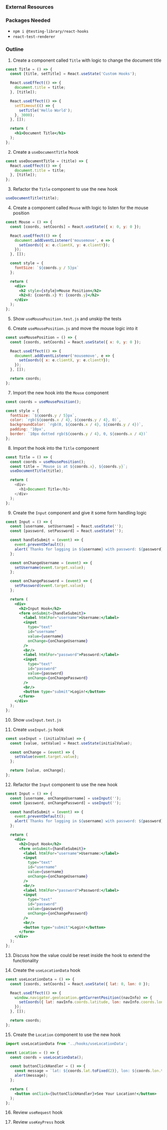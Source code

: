 ### External Resources

### Packages Needed

* `npm i @testing-library/react-hooks`
* `react-test-renderer`

### Outline

1. Create a component called `Title` with logic to change the document title

```jsx
const Title = () => {
  const [title, setTitle] = React.useState('Custom Hooks');

  React.useEffect(() => {
    document.title = title;
  }, [title]);

  React.useEffect(() => {
    setTimeout(() => {
      setTitle('Hello World');
    }, 3000);
  }, []);

  return (
    <h1>Document Title</h1>
  );
};
```

2. Create a `useDocumentTitle` hook

```jsx
const useDocumentTitle = (title) => {
  React.useEffect(() => {
    document.title = title;
  }, [title]);
};
```

3. Refactor the `Title` component to use the new hook

```jsx
useDocumentTitle(title);
```

4. Create a component called `Mouse` with logic to listen for the mouse position

```jsx
const Mouse = () => {
  const [coords, setCoords] = React.useState({ x: 0, y: 0 });

  React.useEffect(() => {
    document.addEventListener('mousemove', e => {
      setCoords({ x: e.clientX, y: e.clientY});
    });
  }, []);

  const style = {
    fontSize: `${coords.y / 5}px`
  };

  return (
    <div>
      <h2 style={style}>Mouse Position</h2>
      <h2>X: {coords.x} Y: {coords.y}</h2>
    </div>
  );
};
```

5. Show `useMousePosition.test.js` and unskip the tests

6. Create `useMousePosition.js` and move the mouse logic into it

```js
const useMousePosition = () => {
  const [coords, setCoords] = React.useState({ x: 0, y: 0 });

  React.useEffect(() => {
    document.addEventListener('mousemove', e => {
      setCoords({ x: e.clientX, y: e.clientY});
    });
  }, []);

  return coords;
};
```

7. Import the new hook into the `Mouse` component

```js
const coords = useMousePosition();

const style = {
  fontSize: `${coords.y / 5}px`,
  color: `rgb(${coords.x / 4}, ${coords.y / 4}, 0)`,
  backgroundColor: `rgb(0, ${coords.x / 4}, ${coords.y / 4})`,
  padding: '10px',
  border: `10px dotted rgb(${coords.y / 4}, 0, ${coords.x / 4})` 
};
```

8. Import the hook into the `Title` component

```js
const Title = () => {
  const coords = useMousePosition();
  const title = `Mouse is at ${coords.x}, ${coords.y}`;
  useDocumentTitle(title);

  return (
    <div>
      <h1>Document Title</h1>
    </div>
  );
};
```

9. Create the `Input` component and give it some form handling logic

```jsx
const Input = () => {
  const [username, setUsername] = React.useState('');
  const [password, setPassword] = React.useState('');

  const handleSubmit = (event) => {
    event.preventDefault();
    alert(`Thanks for logging in ${username} with password: ${password}`);
  };

  const onChangeUsername = (event) => {
    setUsername(event.target.value);
  };

  const onChangePassword = (event) => {
    setPassword(event.target.value);
  };

  return (
    <div>
      <h2>Input Hook</h2>
      <form onSubmit={handleSubmit}>
        <label htmlFor="username">Username:</label>
        <input 
          type="text"
          id="username"
          value={username}
          onChange={onChangeUsername}
        />
        <br/>
        <label htmlFor="password">Password:</label>
        <input 
          type="text"
          id="password"
          value={password}
          onChange={onChangePassword}
        />
        <br/>
        <button type="submit">Login!</button>
      </form>
    </div>
  );
};
```

10. Show `useInput.test.js`

11. Create `useInput.js` hook

```js
const useInput = (initialValue) => {
  const [value, setValue] = React.useState(initialValue);

  const onChange = (event) => {
    setValue(event.target.value);
  };

  return [value, onChange];
};
```

12. Refactor the `Input` component to use the new hook

```jsx
const Input = () => {
  const [username, onChangeUsername] = useInput('');
  const [password, onChangePassword] = useInput('');

  const handleSubmit = (event) => {
    event.preventDefault();
    alert(`Thanks for logging in ${username} with password: ${password}`);
  };

  return (
    <div>
      <h2>Input Hook</h2>
      <form onSubmit={handleSubmit}>
        <label htmlFor="username">Username:</label>
        <input 
          type="text"
          id="username"
          value={username}
          onChange={onChangeUsername}
        />
        <br/>
        <label htmlFor="password">Password:</label>
        <input 
          type="text"
          id="password"
          value={password}
          onChange={onChangePassword}
        />
        <br/>
        <button type="submit">Login!</button>
      </form>
    </div>
  );
};
```

13. Discuss how the value could be reset inside the hook to extend the functionality

14. Create the `useLocationData` hook

```js
const useLocationData = () => {
  const [coords, setCoords] = React.useState({ lat: 0, lon: 0 });

  React.useEffect(() => {
    window.navigator.geolocation.getCurrentPosition((navInfo) => {
      setCoords({ lat: navInfo.coords.latitude, lon: navInfo.coords.longitude });    
    });
  }, []);

  return coords;
};
```

15. Create the `Location` component to use the new hook

```jsx
import useLocationData from '../hooks/useLocationData';

const Location = () => {
  const coords = useLocationData();

  const buttonClickHandler = () => {
    const message = `lat: ${coords.lat.toFixed(2)}, lon: ${coords.lon.toFixed(2)}`;
    alert(message);
  };

  return (
    <button onClick={buttonClickHandler}>See Your Location!</button>
  );
};
```

16. Review `useRequest` hook

17. Review `useKeyPress` hook
